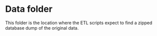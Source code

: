# Data folder

This folder is the location where the ETL scripts expect to find a zipped
database dump of the original data.
